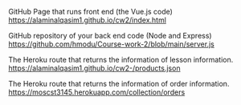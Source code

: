 GitHub Page that runs front end (the Vue.js code)
https://alaminalqasim1.github.io/cw2/index.html

GitHub repository of your back end code (Node and Express)
https://github.com/hmodu/Course-work-2/blob/main/server.js

The Heroku route that returns the information of lesson information.
https://alaminalqasim1.github.io/cw2-/products.json

The Heroku route that returns the information of order information.
https://moscst3145.herokuapp.com/collection/orders
